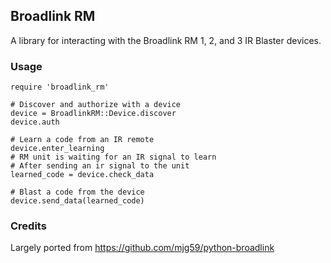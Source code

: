 ## Broadlink RM
A library for interacting with the Broadlink RM 1, 2, and 3 IR Blaster devices.

### Usage
```
require 'broadlink_rm'

# Discover and authorize with a device
device = BroadlinkRM::Device.discover
device.auth

# Learn a code from an IR remote
device.enter_learning
# RM unit is waiting for an IR signal to learn
# After sending an ir signal to the unit
learned_code = device.check_data

# Blast a code from the device
device.send_data(learned_code)
```

### Credits
Largely ported from https://github.com/mjg59/python-broadlink
